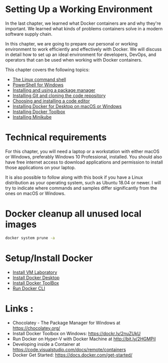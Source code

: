
# Setting Up a Working Environment

In the last chapter, we learned what Docker containers are and why they're important. We learned what kinds of problems containers solve in a modern software supply chain.

In this chapter, we are going to prepare our personal or working environment to work efficiently and effectively with Docker. We will discuss in detail how to set up an ideal environment for developers, DevOps, and operators that can be used when working with Docker containers.

This chapter covers the following topics:


- [The Linux command shell](The-Linux-command-shell.md)
- [PowerShell for Windows](PowerShell-for-Windows.md)
- [Installing and using a package manager](Installing-and-using-a-package-manager.md)
- [Installing Git and cloning the code repository](Installing-Git-and-cloning-the-code-repository.md)
- [Choosing and installing a code editor](Choosing-and-installing-a-code-editor.md)
- [Installing Docker for Desktop on macOS or Windows](Installing-Docker-for-Desktop-on-macOS-or-Windows.md)
- [Installing Docker Toolbox](Installing-Docker-Toolbox.md)
- [Installing Minikube]()


# Technical requirements
For this chapter, you will need a laptop or a workstation with either macOS or Windows, preferably Windows 10 Professional, installed. You should also have free internet access to download applications and permission to install those applications on your laptop.

It is also possible to follow along with this book if you have a Linux distribution as your operating system, such as Ubuntu 18.04 or newer. I will try to indicate where commands and samples differ significantly from the ones on macOS or Windows.














# Docker cleanup all unused local images

```bash
docker system prune -a
```


# Setup/Install Docker

- [Install VM Laboratory](install-VM-CLient-Hyper-V.md)
- [Install Docker Desktop](Install-docker-Desktop.md)
- [Install Docker ToolBox](Install-docker-toolbox.md)
- [Run Docker CLI](Run-Docker-Cli.md)


# Links :
- Chocolatey - The Package Manager for Windows at https://chocolatey.org/
- Install Docker Toolbox on Windows: https://dockr.ly/2nuZUkU
- Run Docker on Hyper-V with Docker Machine at http://bit.ly/2HGMPiI
- Developing inside a Container at https://code.visualstudio.com/docs/remote/containers
- Docker Get Started: https://docs.docker.com/get-started/
